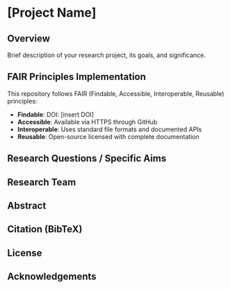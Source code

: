 # [Project Name]

## Overview
Brief description of your research project, its goals, and significance.

## FAIR Principles Implementation
This repository follows FAIR (Findable, Accessible, Interoperable, Reusable) principles:

- **Findable**: DOI: [insert DOI]
- **Accessible**: Available via HTTPS through GitHub
- **Interoperable**: Uses standard file formats and documented APIs
- **Reusable**: Open-source licensed with complete documentation

## Research Questions / Specific Aims

## Research Team

## Abstract

## Citation (BibTeX)

## License

## Acknowledgements